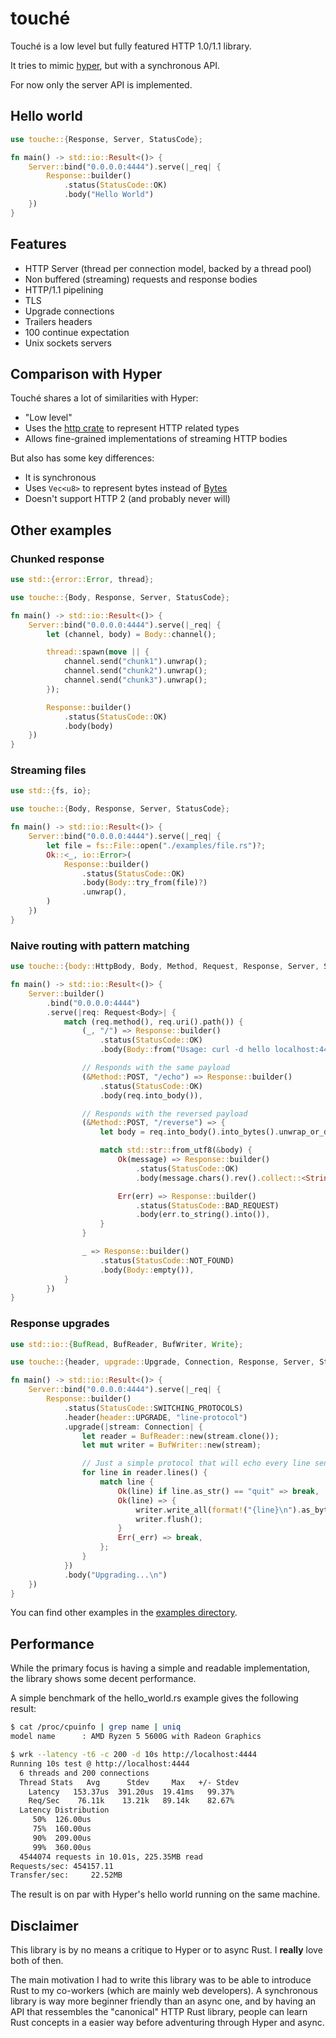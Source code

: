 # touché

Touché is a low level but fully featured HTTP 1.0/1.1 library.

It tries to mimic [hyper](https://crates.io/crates/hyper), but with a synchronous API.

For now only the server API is implemented.

## Hello world

```rust no_run
use touche::{Response, Server, StatusCode};

fn main() -> std::io::Result<()> {
    Server::bind("0.0.0.0:4444").serve(|_req| {
        Response::builder()
            .status(StatusCode::OK)
            .body("Hello World")
    })
}
```

## Features
- HTTP Server (thread per connection model, backed by a thread pool)
- Non buffered (streaming) requests and response bodies
- HTTP/1.1 pipelining
- TLS
- Upgrade connections
- Trailers headers
- 100 continue expectation
- Unix sockets servers

## Comparison with Hyper

Touché shares a lot of similarities with Hyper:

- "Low level"
- Uses the [http crate](https://crates.io/crates/http) to represent HTTP related types
- Allows fine-grained implementations of streaming HTTP bodies

But also has some key differences:

- It is synchronous
- Uses `Vec<u8>` to represent bytes instead of [Bytes](https://crates.io/crates/bytes)
- Doesn't support HTTP 2 (and probably never will)

## Other examples

### Chunked response

```rust no_run
use std::{error::Error, thread};

use touche::{Body, Response, Server, StatusCode};

fn main() -> std::io::Result<()> {
    Server::bind("0.0.0.0:4444").serve(|_req| {
        let (channel, body) = Body::channel();

        thread::spawn(move || {
            channel.send("chunk1").unwrap();
            channel.send("chunk2").unwrap();
            channel.send("chunk3").unwrap();
        });

        Response::builder()
            .status(StatusCode::OK)
            .body(body)
    })
}
```

### Streaming files

```rust no_run
use std::{fs, io};

use touche::{Body, Response, Server, StatusCode};

fn main() -> std::io::Result<()> {
    Server::bind("0.0.0.0:4444").serve(|_req| {
        let file = fs::File::open("./examples/file.rs")?;
        Ok::<_, io::Error>(
            Response::builder()
                .status(StatusCode::OK)
                .body(Body::try_from(file)?)
                .unwrap(),
        )
    })
}
```

### Naive routing with pattern matching

```rust no_run
use touche::{body::HttpBody, Body, Method, Request, Response, Server, StatusCode};

fn main() -> std::io::Result<()> {
    Server::builder()
        .bind("0.0.0.0:4444")
        .serve(|req: Request<Body>| {
            match (req.method(), req.uri().path()) {
                (_, "/") => Response::builder()
                    .status(StatusCode::OK)
                    .body(Body::from("Usage: curl -d hello localhost:4444/echo\n")),

                // Responds with the same payload
                (&Method::POST, "/echo") => Response::builder()
                    .status(StatusCode::OK)
                    .body(req.into_body()),

                // Responds with the reversed payload
                (&Method::POST, "/reverse") => {
                    let body = req.into_body().into_bytes().unwrap_or_default();

                    match std::str::from_utf8(&body) {
                        Ok(message) => Response::builder()
                            .status(StatusCode::OK)
                            .body(message.chars().rev().collect::<String>().into()),

                        Err(err) => Response::builder()
                            .status(StatusCode::BAD_REQUEST)
                            .body(err.to_string().into()),
                    }
                }

                _ => Response::builder()
                    .status(StatusCode::NOT_FOUND)
                    .body(Body::empty()),
            }
        })
}

```

### Response upgrades
```rust no_run
use std::io::{BufRead, BufReader, BufWriter, Write};

use touche::{header, upgrade::Upgrade, Connection, Response, Server, StatusCode};

fn main() -> std::io::Result<()> {
    Server::bind("0.0.0.0:4444").serve(|_req| {
        Response::builder()
            .status(StatusCode::SWITCHING_PROTOCOLS)
            .header(header::UPGRADE, "line-protocol")
            .upgrade(|stream: Connection| {
                let reader = BufReader::new(stream.clone());
                let mut writer = BufWriter::new(stream);

                // Just a simple protocol that will echo every line sent
                for line in reader.lines() {
                    match line {
                        Ok(line) if line.as_str() == "quit" => break,
                        Ok(line) => {
                            writer.write_all(format!("{line}\n").as_bytes());
                            writer.flush();
                        }
                        Err(_err) => break,
                    };
                }
            })
            .body("Upgrading...\n")
    })
}
```

You can find other examples in the [examples directory](https://github.com/reu/touche/tree/master/examples).

## Performance

While the primary focus is having a simple and readable implementation, the library
shows some decent performance.

A simple benchmark of the hello_world.rs example gives the following result:

```sh
$ cat /proc/cpuinfo | grep name | uniq
model name      : AMD Ryzen 5 5600G with Radeon Graphics

$ wrk --latency -t6 -c 200 -d 10s http://localhost:4444
Running 10s test @ http://localhost:4444
  6 threads and 200 connections
  Thread Stats   Avg      Stdev     Max   +/- Stdev
    Latency   153.37us  391.20us  19.41ms   99.37%
    Req/Sec    76.11k    13.21k   89.14k    82.67%
  Latency Distribution
     50%  126.00us
     75%  160.00us
     90%  209.00us
     99%  360.00us
  4544074 requests in 10.01s, 225.35MB read
Requests/sec: 454157.11
Transfer/sec:     22.52MB
```

The result is on par with Hyper's hello world running on the same machine.

## Disclaimer

This library is by no means a critique to Hyper or to async Rust. I **really** love both of then.

The main motivation I had to write this library was to be able to introduce Rust to my co-workers
(which are mainly web developers). A synchronous library is way more beginner friendly than an
async one, and by having an API that ressembles the "canonical" HTTP Rust library, people can
learn Rust concepts in a easier way before adventuring through Hyper and async.
